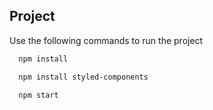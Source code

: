 
## Project

Use the following commands to run the project

```bash
  npm install
```
```bash
  npm install styled-components
```
```bash
  npm start
```
